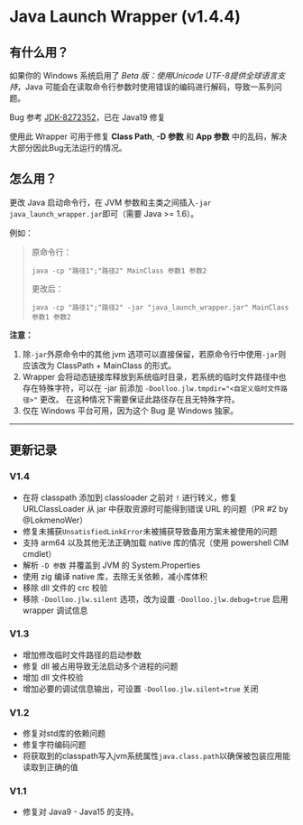 # Java Launch Wrapper (v1.4.4)

## 有什么用？

如果你的 Windows 系统启用了 *Beta 版：使用Unicode UTF-8提供全球语言支持*，Java 可能会在读取命令行参数时使用错误的编码进行解码，导致一系列问题。

Bug 参考 [JDK-8272352](https://bugs.openjdk.org/browse/JDK-8272352)，已在 Java19 修复

使用此 Wrapper 可用于修复 **Class Path**, **-D 参数** 和 **App 参数** 中的乱码，解决大部分因此Bug无法运行的情况。

## 怎么用？

更改 Java 启动命令行，在 JVM 参数和主类之间插入`-jar java_launch_wrapper.jar`即可（需要 Java >= 1.6）。

例如：

> 原命令行：
> 
>     java -cp "路径1";"路径2" MainClass 参数1 参数2
> 
> 更改后：
> 
>     java -cp "路径1";"路径2" -jar "java_launch_wrapper.jar" MainClass 参数1 参数2

**注意：** 

1. 除`-jar`外原命令中的其他 jvm 选项可以直接保留，若原命令行中使用`-jar`则应该改为 ClassPath + MainClass 的形式。
2. Wrapper 会将动态链接库释放到系统临时目录，若系统的临时文件路径中也存在特殊字符，可以在 -jar 前添加 `-Doolloo.jlw.tmpdir="<自定义临时文件路径>"` 更改。
   在这种情况下需要保证此路径存在且无特殊字符。
3. 仅在 Windows 平台可用，因为这个 Bug 是 Windows 独家。

---

## 更新记录

### V1.4

- 在将 classpath 添加到 classloader 之前对 `!` 进行转义，修复 URLClassLoader 从 jar 中获取资源时可能得到错误 URL 的问题（PR #2 by @LokmenoWer）
- 修复未捕获`UnsatisfiedLinkError`未被捕获导致备用方案未被使用的问题
- 支持 arm64 以及其他无法正确加载 native 库的情况（使用 powershell CIM cmdlet）
- 解析 `-D 参数` 并覆盖到 JVM 的 System.Properties
- 使用 zig 编译 native 库，去除无关依赖，减小库体积
- 移除 dll 文件的 crc 校验
- 移除 `-Doolloo.jlw.silent` 选项，改为设置 `-Doolloo.jlw.debug=true` 启用 wrapper 调试信息

### V1.3

- 增加修改临时文件路径的启动参数
- 修复 dll 被占用导致无法启动多个进程的问题
- 增加 dll 文件校验
- 增加必要的调试信息输出，可设置 `-Doolloo.jlw.silent=true` 关闭

### V1.2

- 修复对std库的依赖问题
- 修复字符编码问题
- 将获取到的classpath写入jvm系统属性`java.class.path`以确保被包装应用能读取到正确的值

### V1.1

- 修复对 Java9 - Java15 的支持。
